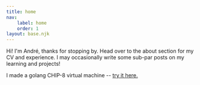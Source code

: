 ```yaml
---
title: home
nav:
    label: home
    order: 1
layout: base.njk
---
```


Hi! I'm André, thanks for stopping by. Head over to the about section
for my CV and experience. I may occasionally write some sub-par posts
on my learning and projects!

I made a golang CHIP-8 virtual machine -- [try
it here.](https://gochip-1082672001032.europe-west2.run.app/)
